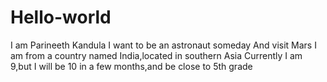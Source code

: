 # Hello-world
I am Parineeth Kandula
I want to be an astronaut someday
And visit Mars
I am from a country named India,located in southern Asia
Currently I am 9,but I will be 10 in a few months,and be close to 5th grade
